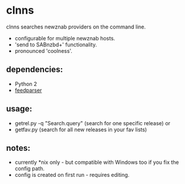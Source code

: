 clnns
=====

clnns searches newznab providers on the command line.

* configurable for multiple newznab hosts.
* 'send to SABnzbd+' functionality.
* pronounced 'coolness'.

## dependencies:
* Python 2
* [feedparser][feedparser]

## usage:
* getrel.py -q "Search.query" (search for one specific release)
or
* getfav.py (search for all new releases in your fav lists)

## notes:
* currently *nix only - but compatible with Windows too if you fix the config path.
* config is created on first run - requires editing.

[feedparser]: https://pypi.python.org/pypi/feedparser/
